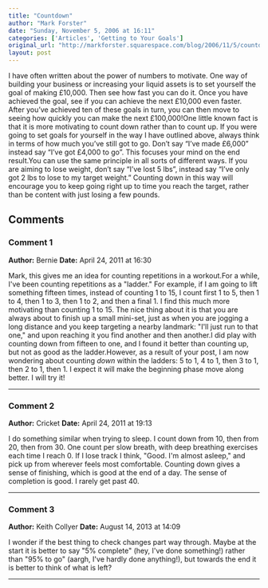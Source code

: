 ```yaml
---
title: "Countdown"
author: "Mark Forster"
date: "Sunday, November 5, 2006 at 16:11"
categories: ['Articles', 'Getting to Your Goals']
original_url: "http://markforster.squarespace.com/blog/2006/11/5/countdown.html"
layout: post
---
```


I have often written about the power of numbers to motivate. One way of building your business or increasing your liquid assets is to set yourself the goal of making £10,000. Then see how fast you can do it. Once you have achieved the goal, see if you can achieve the next £10,000 even faster. After you’ve achieved ten of these goals in turn, you can then move to seeing how quickly you can make the next £100,000!One little known fact is that it is more motivating to count down rather than to count up. If you were going to set goals for yourself in the way I have outlined above, always think in terms of how much you’ve still got to go. Don’t say “I’ve made £6,000” instead say “I’ve got £4,000 to go”. This focuses your mind on the end result.You can use the same principle in all sorts of different ways. If you are aiming to lose weight, don’t say “I’ve lost 5 lbs”, instead say “I’ve only got 2 lbs to lose to my target weight.” Counting down in this way will encourage you to keep going right up to time you reach the target, rather than be content with just losing a few pounds.

## Comments

### Comment 1
**Author:** Bernie
**Date:** April 24, 2011 at 16:30

Mark, this gives me an idea for counting repetitions in a workout.For a while, I've been counting repetitions as a "ladder." For example, if I am going to lift something fifteen times, instead of counting 1 to 15, I count first 1 to 5, then 1 to 4, then 1 to 3, then 1 to 2, and then a final 1. I find this much more motivating than counting 1 to 15. The nice thing about it is that you are always about to finish up a small mini-set, just as when you are jogging a long distance and you keep targeting a nearby landmark: "I'll just run to that one," and upon reaching it you find another and then another.I did play with counting down from fifteen to one, and I found it better than counting up, but not as good as the ladder.However, as a result of your post, I am now wondering about counting *down* within the ladders: 5 to 1, 4 to 1, then 3 to 1, then 2 to 1, then 1. I expect it will make the beginning phase move along better. I will try it!

---

### Comment 2
**Author:** Cricket
**Date:** April 24, 2011 at 19:13

I do something similar when trying to sleep. I count down from 10, then from 20, then from 30. One count per slow breath, with deep breathing exercises each time I reach 0. If I lose track I think, "Good. I'm almost asleep," and pick up from wherever feels most comfortable. Counting down gives a sense of finishing, which is good at the end of a day. The sense of completion is good. I rarely get past 40.

---

### Comment 3
**Author:** Keith Collyer
**Date:** August 14, 2013 at 14:09

I wonder if the best thing to check changes part way through. Maybe at the start it is better to say "5% complete" (hey, I've done something!) rather than "95% to go" (aargh, I've hardly done anything!), but towards the end it is better to think of what is left?

---
